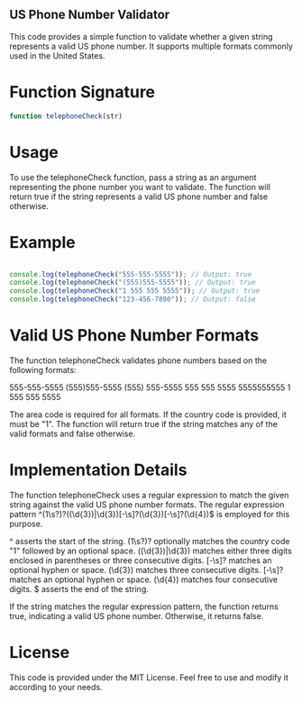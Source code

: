 ## US Phone Number Validator
This code provides a simple function to validate whether a given string represents a valid US phone number. It supports multiple formats commonly used in the United States.

# Function Signature
```javascript
function telephoneCheck(str)
```
# Usage
To use the telephoneCheck function, pass a string as an argument representing the phone number you want to validate. The function will return true if the string represents a valid US phone number and false otherwise.

# Example
```javascript

console.log(telephoneCheck("555-555-5555")); // Output: true
console.log(telephoneCheck("(555)555-5555")); // Output: true
console.log(telephoneCheck("1 555 555 5555")); // Output: true
console.log(telephoneCheck("123-456-7890")); // Output: false

```
# Valid US Phone Number Formats
The function telephoneCheck validates phone numbers based on the following formats:

555-555-5555
(555)555-5555
(555) 555-5555
555 555 5555
5555555555
1 555 555 5555

The area code is required for all formats. If the country code is provided, it must be "1". The function will return true if the string matches any of the valid formats and false otherwise.

# Implementation Details
The function telephoneCheck uses a regular expression to match the given string against the valid US phone number formats. The regular expression pattern ^(1\s?)?(\(\d{3}\)|\d{3})[-\s]?(\d{3})[-\s]?(\d{4})$ is employed for this purpose.

^ asserts the start of the string.
(1\s?)? optionally matches the country code "1" followed by an optional space.
(\(\d{3}\)|\d{3}) matches either three digits enclosed in parentheses or three consecutive digits.
[-\s]? matches an optional hyphen or space.
(\d{3}) matches three consecutive digits.
[-\s]? matches an optional hyphen or space.
(\d{4}) matches four consecutive digits.
$ asserts the end of the string.

If the string matches the regular expression pattern, the function returns true, indicating a valid US phone number. Otherwise, it returns false.

# License
This code is provided under the MIT License. Feel free to use and modify it according to your needs.

